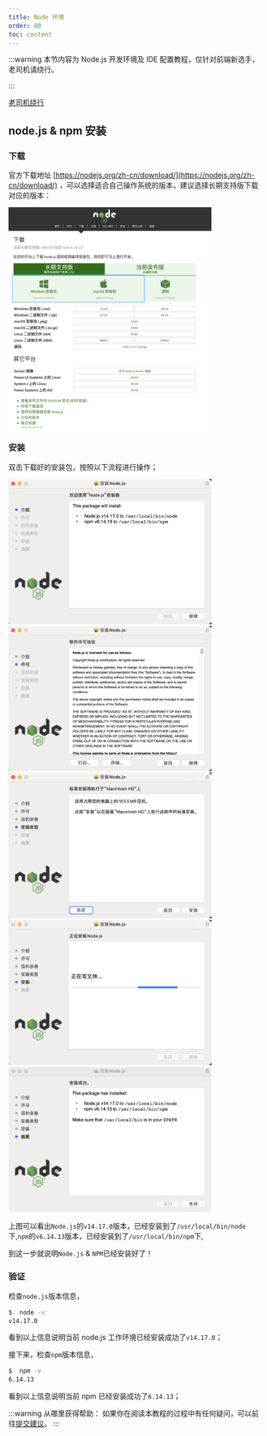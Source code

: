 ```yaml
---
title: Node 环境
order: 80
toc: content
---
```


:::warning
本节内容为 Node.js 开发环境及 IDE 配置教程，仅针对前端新选手，老司机请绕行。

:::

[老司机绕行](/guide/ksks)

## node.js & npm 安装

### 下载

官方下载地址 [https://nodejs.org/zh-cn/download/](https://nodejs.org/zh-cn/download/) ，可以选择适合自己操作系统的版本，建议选择长期支持版下载对应的版本：

<img src="https://raw.githubusercontent.com/wenjianzhang/image/master/img/nodejs-down.png" alt="nodejs-down"  width="400px"/>

### 安装

双击下载好的安装包，按照以下流程进行操作；

<img src="https://raw.githubusercontent.com/wenjianzhang/image/master/img/nodejs-step1.png" alt="nodejs-step1"  width="400px"/>

<img src="https://raw.githubusercontent.com/wenjianzhang/image/master/img/nodejs-step2.png" alt="nodejs-step2"  width="400px"/>

<img src="https://raw.githubusercontent.com/wenjianzhang/image/master/img/nodejs-step3.png" alt="nodejs-step3"  width="400px"/>

<img src="https://raw.githubusercontent.com/wenjianzhang/image/master/img/nodejs-step4.png" alt="nodejs-step4"  width="400px"/>

<img src="https://raw.githubusercontent.com/wenjianzhang/image/master/img/nodejs-step5.png" alt="nodejs-step5"  width="400px"/>

上图可以看出`Node.js`的`v14.17.0`版本，已经安装到了`/usr/local/bin/node`下,`npm`的`v6.14.13`版本，已经安装到了`/usr/local/bin/npm`下,

到这一步就说明`Node.js` & `NPM`已经安装好了！

### 验证

检查`node.js`版本信息，

```sh
$  node -v
v14.17.0
```

看到以上信息说明当前 node.js 工作环境已经安装成功了`v14.17.0`；

接下来，检查`npm`版本信息，

```sh
$  npm -v
6.14.13
```

看到以上信息说明当前 npm 已经安装成功了`6.14.13`；

:::warning
从哪里获得帮助：
如果你在阅读本教程的过程中有任何疑问，可以前往[提交建议](https://github.com/go-admin-team/go-admin/issues/new)。
:::

